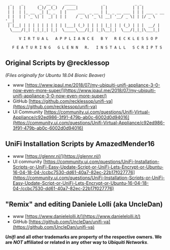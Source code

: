 ```
  _    _       _  __ _    _____            _             _ _           
 | |  | |     (_)/ _(_)  / ____|          | |           | | |          
 | |  | |_ __  _| |_ _  | |     ___  _ __ | |_ _ __ ___ | | | ___ _ __ 
 | |  | | '_ \| |  _| | | |    / _ \| '_ \| __| '__/ _ \| | |/ _ \ '__|
 | |__| | | | | | | | | | |___| (_) | | | | |_| | | (_) | | |  __/ |   
  \____/|_| |_|_|_| |_|  \_____\___/|_| |_|\__|_|  \___/|_|_|\___|_|   

      V I R T U A L   A P P L I A N C E   B Y   R E C K L E S S O P
	  
   F E A T U R I N G   G L E N N   R.   I N S T A L L   S C R I P T S
```

## Original Scripts by @recklessop
*(Files originally for Ubuntu 18.04 Bionic Beaver)*

* www [https://www.jpaul.me/2018/07/my-ubiquiti-unifi-appliance-3-0-now-even-more-super/](https://www.jpaul.me/2018/07/my-ubiquiti-unifi-appliance-3-0-now-even-more-super/)
* GitHub [https://github.com/recklessop/unifi-va](https://github.com/recklessop/unifi-va)
* UI Community [https://community.ui.com/questions/Unifi-Virtual-Appliance/c92ed986-3f91-479b-ab0c-6002d0d94016](https://community.ui.com/questions/Unifi-Virtual-Appliance/c92ed986-3f91-479b-ab0c-6002d0d94016)

## UniFi Installation Scripts by AmazedMender16
* www [https://glennr.nl/](https://glennr.nl/)
* UI community [https://community.ui.com/questions/UniFi-Installation-Scripts-or-UniFi-Easy-Update-Script-or-UniFi-Lets-Encrypt-or-Ubuntu-16-04-18-04-/ccbc7530-dd61-40a7-82ec-22b17f027776](https://community.ui.com/questions/UniFi-Installation-Scripts-or-UniFi-Easy-Update-Script-or-UniFi-Lets-Encrypt-or-Ubuntu-16-04-18-04-/ccbc7530-dd61-40a7-82ec-22b17f027776)

## "Remix" and editing Daniele Lolli (aka UncleDan)
* www [https://www.danielelolli.it/](https://www.danielelolli.it/)
* GitHub [https://github.com/UncleDan/unifi-va](https://github.com/UncleDan/unifi-va)

**_Unifi_ and all other trademarks are property of the respective owners. We are _NOT_ affiliated or related in any other way to _Ubiquiti Networks_**.
